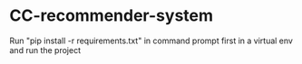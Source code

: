 # CC-recommender-system

Run "pip install -r requirements.txt" in command prompt first in a virtual env and run the project
